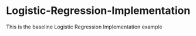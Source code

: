 # Logistic-Regression-Implementation
This is the baseline Logistic Regression Implementation example
